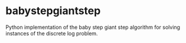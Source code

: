 babystepgiantstep
=================

Python implementation of the baby step giant step algorithm for solving instances of the discrete log problem.
